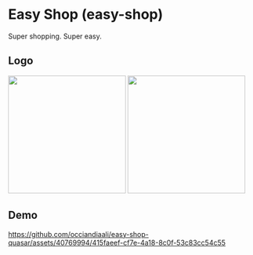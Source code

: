 # Easy Shop (easy-shop)

Super shopping. Super easy.  

## Logo  

<img src="https://github.com/occiandiaali/easy-shop-quasar/assets/40769994/b12eadef-572b-4d55-890e-3b1ea17564bb.jpg" width="240"> <img src="https://github.com/occiandiaali/easy-shop-quasar/assets/40769994/102ef262-32d2-47f8-9b65-646364187e78.jpg" width="240">


## Demo  



https://github.com/occiandiaali/easy-shop-quasar/assets/40769994/415faeef-cf7e-4a18-8c0f-53c83cc54c55


